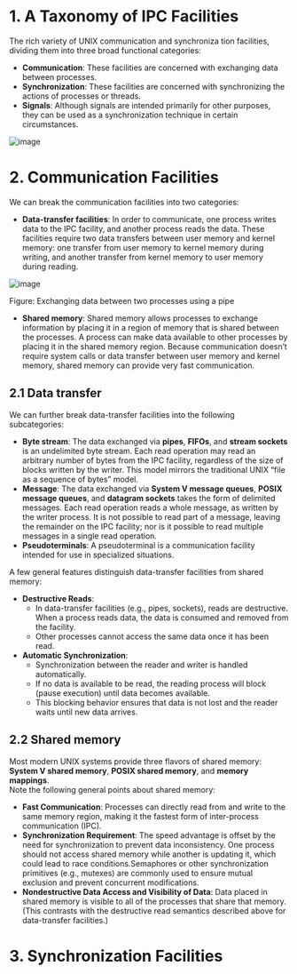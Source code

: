 # 1. A Taxonomy of IPC Facilities
The rich variety of UNIX communication and synchroniza
tion facilities, dividing them into three broad functional categories:
- **Communication**: These facilities are concerned with exchanging data between
 processes.
- **Synchronization**: These facilities are concerned with synchronizing the actions
 of processes or threads.
- **Signals**: Although signals are intended primarily for other purposes, they can
 be used as a synchronization technique in certain circumstances.

![image](https://github.com/user-attachments/assets/60939ea4-a2f3-4c7e-9c88-a0ecd970f73c)

# 2. Communication Facilities
We can break the communication facilities into two categories:
- **Data-transfer facilities**:  In order to communicate, one process writes data to
 the IPC facility, and another process reads the data. These facilities require two
 data transfers between user memory and kernel memory: one transfer from
 user memory to kernel memory during writing, and another transfer from
 kernel memory to user memory during reading.

![image](https://github.com/user-attachments/assets/05da2c65-6e47-4cdd-bab7-1cb220c1c170)

Figure: Exchanging data between two processes using a pipe

- **Shared memory**: Shared memory allows processes to exchange information by
 placing it in a region of memory that is shared between the processes.  A process can
 make data available to other processes by placing it in the shared memory
 region. Because communication doesn’t require system calls or data transfer
 between user memory and kernel memory, shared memory can provide very
 fast communication.
## 2.1 Data transfer
We can further break data-transfer facilities into the following subcategories:
- **Byte stream**: The data exchanged via **pipes**, **FIFOs**, and **stream sockets** is an
 undelimited byte stream. Each read operation may read an arbitrary number of
 bytes from the IPC facility, regardless of the size of blocks written by the writer.
 This model mirrors the traditional UNIX “file as a sequence of bytes” model.
- **Message**: The data exchanged via **System V message queues**, **POSIX message
 queues**, and **datagram sockets** takes the form of delimited messages. Each read
 operation reads a whole message, as written by the writer process. It is not possible to read part of a message, leaving the remainder on the IPC facility; nor is
 it possible to read multiple messages in a single read operation.
- **Pseudoterminals**: A pseudoterminal is a communication facility intended for use
 in specialized situations.

 A few general features distinguish data-transfer facilities from shared memory:
- **Destructive Reads**:
  - In data-transfer facilities (e.g., pipes, sockets), reads are destructive. When a process reads data, the data is consumed and removed from the facility.
  - Other processes cannot access the same data once it has been read.
- **Automatic Synchronization**:
  - Synchronization between the reader and writer is handled automatically.
  - If no data is available to be read, the reading process will block (pause execution) until data becomes available.
  - This blocking behavior ensures that data is not lost and the reader waits until new data arrives.
## 2.2 Shared memory
 Most modern UNIX systems provide three flavors of shared memory: **System V
 shared memory**, **POSIX shared memory**, and **memory mappings**.  
 Note the following general points about shared memory:
- **Fast Communication**: Processes can directly read from and write to the same memory region, making it the fastest form of inter-process communication (IPC).
- **Synchronization Requirement**: The speed advantage is offset by the need for synchronization to prevent data inconsistency.
One process should not access shared memory while another is updating it, which could lead to race conditions.Semaphores or other synchronization primitives (e.g., mutexes) are commonly used to ensure mutual exclusion and prevent concurrent modifications.
- **Nondestructive Data Access and Visibility of Data**: Data placed in shared memory is visible to all of the processes that share that
 memory. (This contrasts with the destructive read semantics described above
 for data-transfer facilities.)

# 3. Synchronization Facilities

